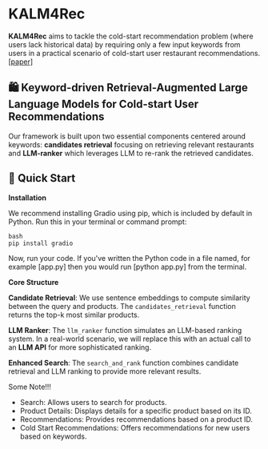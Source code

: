 
# KALM4Rec

**KALM4Rec** aims to tackle  the cold-start recommendation problem (where users lack historical data) by requiring only a few input keywords from users in a practical scenario of cold-start user restaurant recommendations. [[paper]](https://arxiv.org/pdf/2405.19612) 

## 🛍️ Keyword-driven Retrieval-Augmented Large Language Models for Cold-start User Recommendations

 Our framework is built upon two essential components centered around keywords: **candidates retrieval** focusing on retrieving relevant restaurants and **LLM-ranker** which leverages LLM to re-rank the retrieved candidates.
 
 ## 🚀 Quick Start
 **Installation**
 
  We recommend installing Gradio using pip, which is included by default in Python. Run this in your terminal or command prompt:
 
   ``` 
  bash
   pip install gradio
   ```
Now, run your code. If you've written the Python code in a file named, for example [app.py] then you would run [python app.py] from the terminal.

**Core Structure**

**Candidate Retrieval**: We use sentence embeddings to compute similarity between the query and products. The `candidates_retrieval` function returns the top-k most similar products.

**LLM Ranker**: The `llm_ranker` function simulates an LLM-based ranking system. In a real-world scenario, we will replace this with an actual call to an **LLM API** for more sophisticated ranking.

**Enhanced Search**: The `search_and_rank` function combines candidate retrieval and LLM ranking to provide more relevant results.


Some Note!!!
- Search: Allows users to search for products.
- Product Details: Displays details for a specific product based on its ID.
- Recommendations: Provides recommendations based on a product ID.
- Cold Start Recommendations: Offers recommendations for new users based on keywords.
